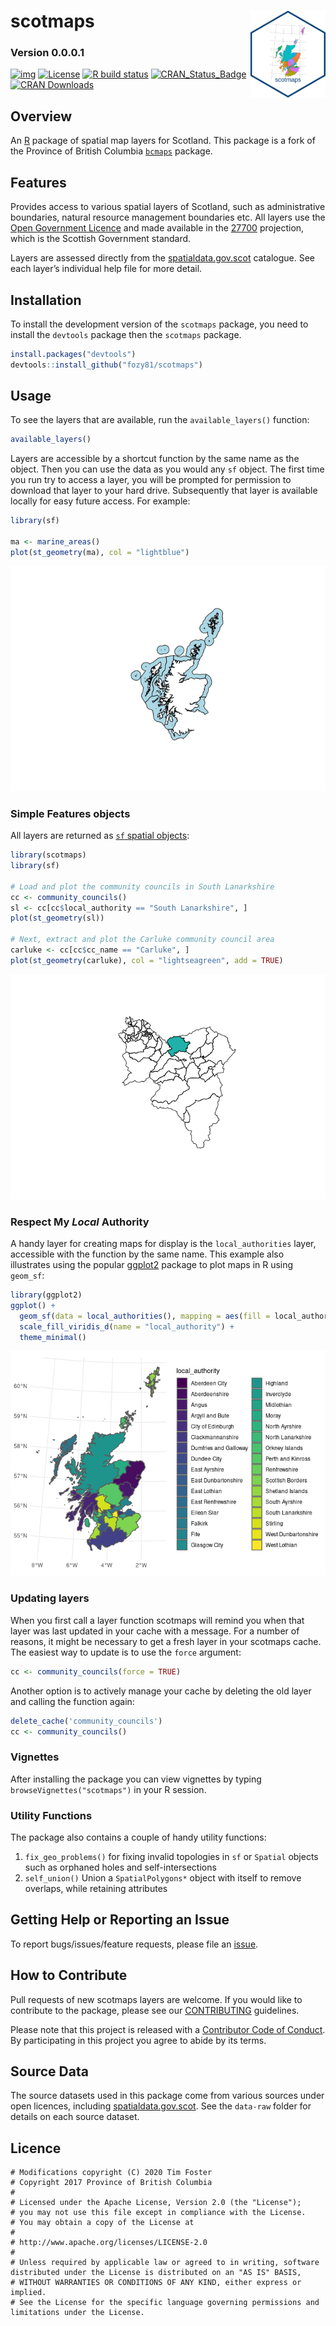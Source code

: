 
<!-- README.md is generated from README.Rmd. Please edit that file and re-knit-->

# scotmaps <img src="tools/readme/scotmaps-sticker.png" height="139" align="right"/>

### Version 0.0.0.1

<!-- badges: start -->

[![img](https://img.shields.io/badge/Lifecycle-Experimental-339999)](https://github.com/bcgov/repomountie/blob/8b2ebdc9756819625a56f7a426c29f99b777ab1d/doc/state-badges.md)
[![License](https://img.shields.io/badge/License-Apache%202.0-blue.svg)](https://opensource.org/licenses/Apache-2.0)
[![R build
status](https://github.com/fozy81/scotmaps/workflows/R-CMD-check/badge.svg)](https://github.com/fozy81/scotmaps/actions)
[![CRAN\_Status\_Badge](https://www.r-pkg.org/badges/version/scotmaps)](https://cran.r-project.org/package=scotmaps)
[![CRAN
Downloads](https://cranlogs.r-pkg.org/badges/scotmaps?color=brightgreen)](https://CRAN.R-project.org/package=scotmaps)
<!-- badges: end -->

## Overview

An [R](http://r-project.org) package of spatial map layers for Scotland.
This package is a fork of the Province of British Columbia
[`bcmaps`](https://github.com/bcgov/bcmaps) package.

## Features

Provides access to various spatial layers of Scotland, such as
administrative boundaries, natural resource management boundaries etc.
All layers use the [Open Government
Licence](http://www.nationalarchives.gov.uk/doc/open-government-licence/version/3/)
and made available in the
[27700](https://spatialreference.org/ref/epsg/27700) projection, which
is the Scottish Government standard.

Layers are assessed directly from the
[spatialdata.gov.scot](https://www.spatialdata.gov.scot/) catalogue. See
each layer’s individual help file for more detail.

## Installation

To install the development version of the `scotmaps` package, you need
to install the `devtools` package then the `scotmaps` package.

``` r
install.packages("devtools")
devtools::install_github("fozy81/scotmaps")
```

## Usage

To see the layers that are available, run the `available_layers()`
function:

``` r
available_layers()
```

Layers are accessible by a shortcut function by the same name as the
object. Then you can use the data as you would any `sf` object. The
first time you run try to access a layer, you will be prompted for
permission to download that layer to your hard drive. Subsequently that
layer is available locally for easy future access. For example:

``` r
library(sf)

ma <- marine_areas()
plot(st_geometry(ma), col = "lightblue")
```

![](tools/readme/unnamed-chunk-5-1.png)<!-- -->

### Simple Features objects

All layers are returned as [`sf` spatial
objects](https://cran.r-project.org/package=sf):

``` r
library(scotmaps)
library(sf)

# Load and plot the community councils in South Lanarkshire
cc <- community_councils()
sl <- cc[cc$local_authority == "South Lanarkshire", ]
plot(st_geometry(sl))

# Next, extract and plot the Carluke community council area
carluke <- cc[cc$cc_name == "Carluke", ]
plot(st_geometry(carluke), col = "lightseagreen", add = TRUE)
```

![](tools/readme/plot-maps-1.png)<!-- -->

### Respect My *Local* Authority

A handy layer for creating maps for display is the `local_authorities`
layer, accessible with the function by the same name. This example also
illustrates using the popular [ggplot2](https://ggplot2.tidyverse.org/)
package to plot maps in R using `geom_sf`:

``` r
library(ggplot2)
ggplot() + 
  geom_sf(data = local_authorities(), mapping = aes(fill = local_authority)) + 
  scale_fill_viridis_d(name = "local_authority") +
  theme_minimal()
```

![](tools/readme/local_authorities-1.png)<!-- -->

### Updating layers

When you first call a layer function scotmaps will remind you when that
layer was last updated in your cache with a message. For a number of
reasons, it might be necessary to get a fresh layer in your scotmaps
cache. The easiest way to update is to use the `force` argument:

``` r
cc <- community_councils(force = TRUE)
```

Another option is to actively manage your cache by deleting the old
layer and calling the function again:

``` r
delete_cache('community_councils')
cc <- community_councils()
```

### Vignettes

After installing the package you can view vignettes by typing
`browseVignettes("scotmaps")` in your R session.

### Utility Functions

The package also contains a couple of handy utility functions:

1.  `fix_geo_problems()` for fixing invalid topologies in `sf` or
    `Spatial` objects such as orphaned holes and self-intersections
2.  `self_union()` Union a `SpatialPolygons*` object with itself to
    remove overlaps, while retaining attributes

## Getting Help or Reporting an Issue

To report bugs/issues/feature requests, please file an
[issue](https://github.com/fozy81/scotmaps/issues/).

## How to Contribute

Pull requests of new scotmaps layers are welcome. If you would like to
contribute to the package, please see our
[CONTRIBUTING](https://github.com/fozy81/scotmaps/blob/master/CONTRIBUTING.md)
guidelines.

Please note that this project is released with a [Contributor Code of
Conduct](https://github.com/fozy81/scotmaps/blob/master/CODE_OF_CONDUCT.md).
By participating in this project you agree to abide by its terms.

## Source Data

The source datasets used in this package come from various sources under
open licences, including
[spatialdata.gov.scot](https://www.spatialdata.gov.scot/). See the
`data-raw` folder for details on each source dataset.

## Licence

    # Modifications copyright (C) 2020 Tim Foster
    # Copyright 2017 Province of British Columbia
    # 
    # Licensed under the Apache License, Version 2.0 (the "License");
    # you may not use this file except in compliance with the License.
    # You may obtain a copy of the License at
    # 
    # http://www.apache.org/licenses/LICENSE-2.0
    # 
    # Unless required by applicable law or agreed to in writing, software distributed under the License is distributed on an "AS IS" BASIS,
    # WITHOUT WARRANTIES OR CONDITIONS OF ANY KIND, either express or implied.
    # See the License for the specific language governing permissions and limitations under the License.

